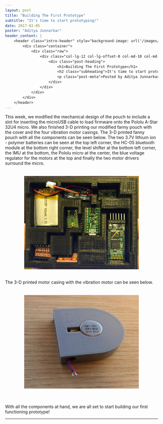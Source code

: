 ```yaml
---
layout: post
title: "Building The First Prototype"
subtitle: "It's time to start prototyping!"
date: 2017-02-05
poster: "Aditya Junnarkar"
header_content: |
    <header class="intro-header" style="background-image: url('/images/background/bg_18.jpg')">
        <div class="container">
            <div class="row">
                <div class="col-lg-12 col-lg-offset-0 col-md-10 col-md-offset-1">
                    <div class="post-heading">
                        <h1>Building The First Prototype</h1>
                        <h2 class="subheading">It's time to start prototyping!</h2>
                        <p class="post-meta">Posted by Aditya Junnarkar on February 5, 2017</p>
                    </div>
                </div>
            </div>
        </div>
    </header>
---
```



This week, we modified the mechanical design of the pouch to include a slot for inserting the microUSB cable to load firmware onto the Pololu A-Star 32U4 micro. We also finished 3-D printing our modified fanny pouch with the cover and the four vibration motor casings. The 3-D printed fanny pouch with all the components can be seen below. The two 3.7V lithium ion - polymer batteries can be seen at the top left corner, the HC-05 bluetooth module at the bottom right corner, the level shifter at the bottom left corner, the IMU at the bottom, the Pololu micro at the center, the blue voltage regulator for the motors at the top and finally the two motor drivers surround the micro.

<div style="display: flex; justify-content: center;">
	<img src="/images/blog/2017-02-05/3D_fanny_pouch.jpg" alt="" width="75%" height="50%" style="padding:20px" />
</div>

The 3-D printed motor casing with the vibration motor can be seen below.

<div style="display: flex; justify-content: center;">
	<img src="/images/blog/2017-02-05/motor_casing_3D.jpg" alt="" width="75%" height="50%" style="padding:20px" />
</div>

<br>

With all the components at hand, we are all set to start building our first functioning prototype!

<hr>
